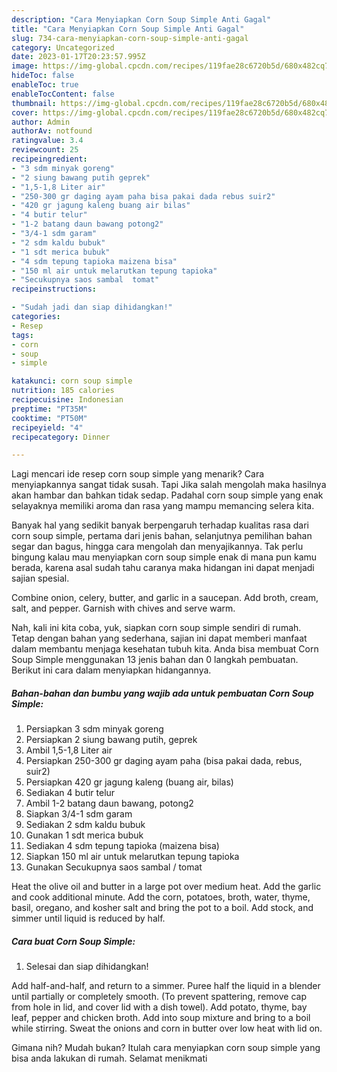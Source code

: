 ```yaml
---
description: "Cara Menyiapkan Corn Soup Simple Anti Gagal"
title: "Cara Menyiapkan Corn Soup Simple Anti Gagal"
slug: 734-cara-menyiapkan-corn-soup-simple-anti-gagal
category: Uncategorized
date: 2023-01-17T20:23:57.995Z
image: https://img-global.cpcdn.com/recipes/119fae28c6720b5d/680x482cq70/corn-soup-simple-foto-resep-utama.jpg
hideToc: false
enableToc: true
enableTocContent: false
thumbnail: https://img-global.cpcdn.com/recipes/119fae28c6720b5d/680x482cq70/corn-soup-simple-foto-resep-utama.jpg
cover: https://img-global.cpcdn.com/recipes/119fae28c6720b5d/680x482cq70/corn-soup-simple-foto-resep-utama.jpg
author: Admin
authorAv: notfound
ratingvalue: 3.4
reviewcount: 25
recipeingredient:
- "3 sdm minyak goreng"
- "2 siung bawang putih geprek"
- "1,5-1,8 Liter air"
- "250-300 gr daging ayam paha bisa pakai dada rebus suir2"
- "420 gr jagung kaleng buang air bilas"
- "4 butir telur"
- "1-2 batang daun bawang potong2"
- "3/4-1 sdm garam"
- "2 sdm kaldu bubuk"
- "1 sdt merica bubuk"
- "4 sdm tepung tapioka maizena bisa"
- "150 ml air untuk melarutkan tepung tapioka"
- "Secukupnya saos sambal  tomat"
recipeinstructions:

- "Sudah jadi dan siap dihidangkan!"
categories:
- Resep
tags:
- corn
- soup
- simple

katakunci: corn soup simple 
nutrition: 185 calories
recipecuisine: Indonesian
preptime: "PT35M"
cooktime: "PT50M"
recipeyield: "4"
recipecategory: Dinner

---
```



Lagi mencari ide resep corn soup simple yang menarik? Cara menyiapkannya sangat tidak susah. Tapi Jika salah mengolah maka hasilnya akan hambar dan bahkan tidak sedap. Padahal corn soup simple yang enak selayaknya memiliki aroma dan rasa yang mampu memancing selera kita.


Banyak hal yang sedikit banyak berpengaruh terhadap kualitas rasa dari corn soup simple, pertama dari jenis bahan, selanjutnya pemilihan bahan segar dan bagus, hingga cara mengolah dan menyajikannya. Tak perlu bingung kalau mau menyiapkan corn soup simple enak di mana pun kamu berada, karena asal sudah tahu caranya maka hidangan ini dapat menjadi sajian spesial.

Combine onion, celery, butter, and garlic in a saucepan. Add broth, cream, salt, and pepper. Garnish with chives and serve warm.


Nah, kali ini kita coba, yuk, siapkan corn soup simple sendiri di rumah. Tetap dengan bahan yang sederhana, sajian ini dapat memberi manfaat dalam membantu menjaga kesehatan tubuh kita. Anda bisa membuat Corn Soup Simple menggunakan 13 jenis bahan dan 0 langkah pembuatan. Berikut ini cara dalam menyiapkan hidangannya.

<!--inarticleads1-->

##### Bahan-bahan dan bumbu yang wajib ada untuk pembuatan Corn Soup Simple:

1. Persiapkan 3 sdm minyak goreng
1. Persiapkan 2 siung bawang putih, geprek
1. Ambil 1,5-1,8 Liter air
1. Persiapkan 250-300 gr daging ayam paha (bisa pakai dada, rebus, suir2)
1. Persiapkan 420 gr jagung kaleng (buang air, bilas)
1. Sediakan 4 butir telur
1. Ambil 1-2 batang daun bawang, potong2
1. Siapkan 3/4-1 sdm garam
1. Sediakan 2 sdm kaldu bubuk
1. Gunakan 1 sdt merica bubuk
1. Sediakan 4 sdm tepung tapioka (maizena bisa)
1. Siapkan 150 ml air untuk melarutkan tepung tapioka
1. Gunakan Secukupnya saos sambal / tomat


Heat the olive oil and butter in a large pot over medium heat. Add the garlic and cook additional minute. Add the corn, potatoes, broth, water, thyme, basil, oregano, and kosher salt and bring the pot to a boil. Add stock, and simmer until liquid is reduced by half. 

<!--inarticleads2-->

##### Cara buat Corn Soup Simple:


1. Selesai dan siap dihidangkan!

Add half-and-half, and return to a simmer. Puree half the liquid in a blender until partially or completely smooth. (To prevent spattering, remove cap from hole in lid, and cover lid with a dish towel). Add potato, thyme, bay leaf, pepper and chicken broth. Add into soup mixture and bring to a boil while stirring. Sweat the onions and corn in butter over low heat with lid on. 

Gimana nih? Mudah bukan? Itulah cara menyiapkan corn soup simple yang bisa anda lakukan di rumah. Selamat menikmati
